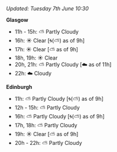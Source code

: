 *Updated: Tuesday 7th June 10:30*

**Glasgow**

* 11h - 15h: :partly_sunny: Partly Cloudy
* 16h: :sunny: Clear [:cyclone:(:partly_sunny:) as of 9h]
* 17h: :sunny: Clear [:partly_sunny: as of 9h]
* 18h, 19h: :sunny: Clear
* 20h, 21h: :partly_sunny: Partly Cloudy [:cloud: as of 11h]
* 22h: :cloud: Cloudy

**Edinburgh**

* 11h: :partly_sunny: Partly Cloudy [:cyclone:(:partly_sunny:) as of 9h]
* 12h - 15h: :partly_sunny: Partly Cloudy
* 16h: :partly_sunny: Partly Cloudy [:cyclone:(:partly_sunny:) as of 9h]
* 17h, 18h: :partly_sunny: Partly Cloudy
* 19h: :sunny: Clear [:partly_sunny: as of 9h]
* 20h - 22h: :partly_sunny: Partly Cloudy

